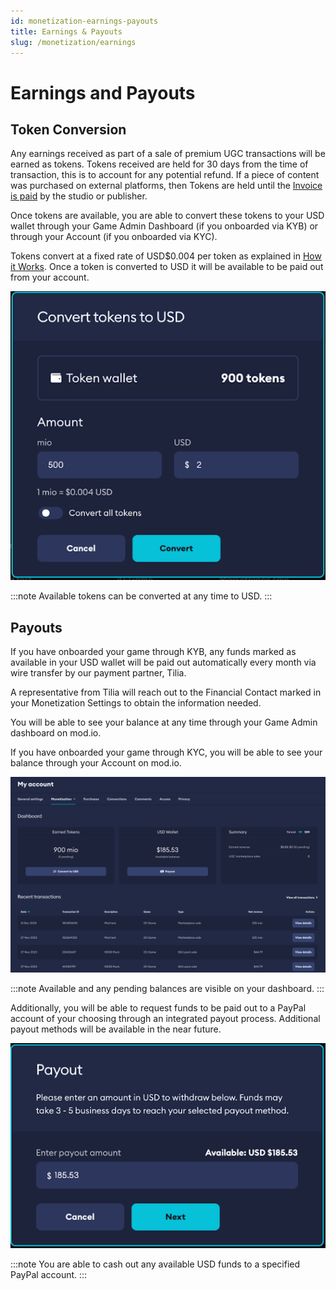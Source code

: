 ```yaml
---
id: monetization-earnings-payouts
title: Earnings & Payouts
slug: /monetization/earnings
---
```


# Earnings and Payouts

## Token Conversion

Any earnings received as part of a sale of premium UGC transactions will be earned as tokens. Tokens received are held for 30 days from the time of transaction, this is to account for any potential refund. If a piece of content was purchased on external platforms, then Tokens are held until the [Invoice is paid](/monetization/invoices) by the studio or publisher.

Once tokens are available, you are able to convert these tokens to your USD wallet through your Game Admin Dashboard (if you onboarded via KYB) or through your Account (if you onboarded via KYC).

Tokens convert at a fixed rate of USD$0.004 per token as explained in [How it Works](/monetization/how-it-works). Once a token is converted to USD it will be available to be paid out from your account.

![Token Conversion Flow](images/token-conversion.png)

:::note
Available tokens can be converted at any time to USD.
:::

## Payouts

If you have onboarded your game through KYB, any funds marked as available in your USD wallet will be paid out automatically every month via wire transfer by our payment partner, Tilia.

A representative from Tilia will reach out to the Financial Contact marked in your Monetization Settings to obtain the information needed.

You will be able to see your balance at any time through your Game Admin dashboard on mod.io.

If you have onboarded your game through KYC, you will be able to see your balance through your Account on mod.io.

![Payout Dashboard](images/payout.png)

:::note
Available and any pending balances are visible on your dashboard.
:::

Additionally, you will be able to request funds to be paid out to a PayPal account of your choosing through an integrated payout process. Additional payout methods will be available in the near future.

![Payout Modal Flow](images/payout-modal.png)

:::note
You are able to cash out any available USD funds to a specified PayPal account.
:::